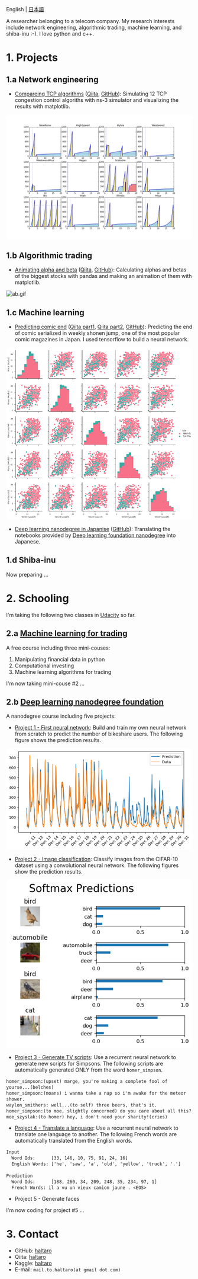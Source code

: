 English | [日本語](https://haltaro.github.io/haltaro)

A researcher belonging to a telecom company. 
My research interests include network engineering, algorithmic trading, machine learning, and shiba-inu :-).
I love python and c++.

# 1. Projects

## 1.a Network engineering

* [Compareing TCP algorithms](https://haltaro.github.io/comparing-tcp-algorithms) ([Qiita](http://qiita.com/haltaro/items/d479538345357f08c595), [GitHub](https://github.com/haltaro/comparing-tcp-algorithms)): Simulating 12 TCP congestion control algoriths with ns-3 simulator and visualizing the results with matplotlib.

![tcp.png](fig/comparing-tcp-algorithms.png)

## 1.b Algorithmic trading

* [Animating alpha and beta](https://haltaro.github.io/animating-alpha-and-beta) ([Qiita](http://qiita.com/haltaro/items/e3e29264079f6b90d6df), [GitHub](https://github.com/haltaro/animating-alpha-and-beta)): Calculating alphas and betas of the biggest stocks with pandas and making an animation of them with matplotlib.

![ab.gif](fig/animating-alpha-and-beta.gif)

## 1.c Machine learning

* [Predicting comic end](https://haltaro.github.io/predicting-comic-end) ([Qiita part1](http://qiita.com/haltaro/items/c54fa1855767f1a1abd5), [Qiita part2](http://qiita.com/haltaro/items/62d49875ed658ac8a93f), [GitHub](https://github.com/haltaro/predicting-comic-end)): Predicting the end of comic serialized in weekly shonen jump, one of the most popular comic magazines in Japan. I used tensorflow to build a neural network.

![comic.png](fig/predicting-comic-end.png)

* [Deep learning nanodegree in Japanise](https://haltaro.github.io/deep-learning-in-japanese) ([GitHub](https://github.com/haltaro/deep-learning-in-japanese)): Translating the notebooks provided by [Deep learning foundation nanodegree](https://www.udacity.com/course/deep-learning-nanodegree-foundation--nd101) into Japanese.


## 1.d Shiba-inu

Now preparing ...

# 2. Schooling

I'm taking the following two classes in [Udacity](https://www.udacity.com/) so far. 

## 2.a [Machine learning for trading](https://www.udacity.com/course/machine-learning-for-trading--ud501) 

A free course including three mini-couses:
1. Manipulating financial data in python
2. Computational investing
3. Machine learning algorithms for trading

I'm now taking mini-couse #2 ...

## 2.b [Deep learning nanodegree foundation](https://www.udacity.com/course/deep-learning-nanodegree-foundation--nd101) 

A nanodegree course including five projects:

* [Project 1 - First neural network](https://github.com/haltaro/udacity-deep-learning-project1/blob/master/DLND%20Your%20first%20neural%20network.ipynb): Build and train my own neural network from scratch to predict the number of bikeshare users. The following figure shows the prediction results.

![dlnd1.png](fig/dlnd1.png)

* [Project 2 - Image classification](https://github.com/haltaro/udacity-deep-learning-project2/blob/master/dlnd_image_classification.ipynb): Classify images from the CIFAR-10 dataset using a convolutional neural network. The following figures show the prediction results.

![dlnd2.png](fig/dlnd2.png)

* [Project 3 - Generate TV scripts](https://github.com/haltaro/udacity-deep-learning-project3/blob/master/dlnd_tv_script_generation.ipynb): Use a recurrent neural network to generate new scripts for Simpsons. The following scripts are automatically generated ONLY from the word `homer_simpson`.

```
homer_simpson:(upset) marge, you're making a complete fool of yourse...(belches)
homer_simpson:(moans) i wanna take a nap so i'm awake for the meteor shower.
waylon_smithers: well...(to self) three beers, that's it.
homer_simpson:(to moe, slightly concerned) do you care about all this?
moe_szyslak:(to homer) hey, i don't need your sharity!(cries)
```

* [Project 4 - Translate a language](https://github.com/haltaro/udacity-deep-learning-project4/blob/master/dlnd_language_translation.ipynb): Use a recurrent neural network to translate one language to another. The following French words are automatically translated from the English words.

```
Input
  Word Ids:      [33, 146, 10, 75, 91, 24, 16]
  English Words: ['he', 'saw', 'a', 'old', 'yellow', 'truck', '.']

Prediction
  Word Ids:      [188, 260, 34, 209, 248, 35, 234, 97, 1]
  French Words: il a vu un vieux camion jaune . <EOS>
```


* Project 5 - Generate faces

I'm now coding for project #5 ...

# 3. Contact

* GitHub: [haltaro](https://github.com/haltaro)
* Qiita: [haltaro](http:/qiita.com/haltaro)
* Kaggle: [haltaro](https://www.kaggle.com/haltaro)
* E-mail: `mail.to.haltaro(at gmail dot com)`
